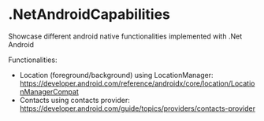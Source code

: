 # .NetAndroidCapabilities

Showcase different android native functionalities implemented with .Net Android

Functionalities:
- Location (foreground/background) using LocationManager: https://developer.android.com/reference/androidx/core/location/LocationManagerCompat 
- Contacts using contacts provider: https://developer.android.com/guide/topics/providers/contacts-provider 
